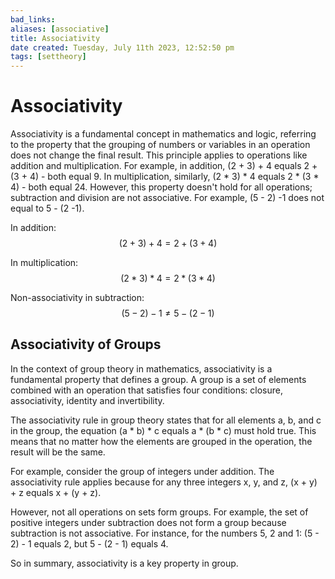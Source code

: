 ```yaml
---
bad_links: 
aliases: [associative]
title: Associativity
date created: Tuesday, July 11th 2023, 12:52:50 pm
tags: [settheory]
---
```

# Associativity

Associativity is a fundamental concept in mathematics and logic, referring to the property that the grouping of numbers or variables in an operation does not change the final result. This principle applies to operations like addition and multiplication. For example, in addition, (2 + 3) + 4 equals 2 + (3 + 4) - both equal 9. In multiplication, similarly, (2 * 3) * 4 equals 2 * (3 * 4) - both equal 24. However, this property doesn't hold for all operations; subtraction and division are not associative. For example, (5 - 2) -1 does not equal to 5 - (2 -1).

In addition:  
$$(2 + 3) + 4 = 2 + (3 + 4)$$

In multiplication:  
$$(2 * 3) * 4 = 2 * (3 * 4)$$

Non-associativity in subtraction:  
$$(5 - 2) -1 \neq 5 - (2 -1)$$

## Associativity of Groups

In the context of group theory in mathematics, associativity is a fundamental property that defines a group. A group is a set of elements combined with an operation that satisfies four conditions: closure, associativity, identity and invertibility.

The associativity rule in group theory states that for all elements a, b, and c in the group, the equation (a * b) * c equals a * (b * c) must hold true. This means that no matter how the elements are grouped in the operation, the result will be the same. 

For example, consider the group of integers under addition. The associativity rule applies because for any three integers x, y, and z, (x + y) + z equals x + (y + z). 

However, not all operations on sets form groups. For example, the set of positive integers under subtraction does not form a group because subtraction is not associative. For instance, for the numbers 5, 2 and 1: (5 - 2) - 1 equals 2, but 5 - (2 - 1) equals 4. 

So in summary, associativity is a key property in group.